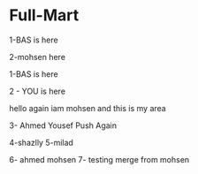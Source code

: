 # Full-Mart

1-BAS is here

2-mohsen here



1-BAS is here

2 - YOU is here

hello again iam mohsen and this is my area

3- Ahmed Yousef Push Again

4-shazlly
5-milad

6- ahmed mohsen
7- testing merge from mohsen
